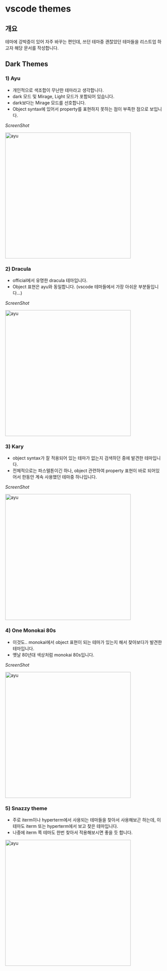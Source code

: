 # vscode themes

## 개요
테마에 강박증이 있어 자주 바꾸는 편인데, 쓰던 테마중 괜찮았던 테마들을 리스트업 하고자 해당 문서를 작성합니다.

## Dark Themes

### 1) Ayu
* 개인적으로 색조합이 무난한 테마라고 생각합니다.
* dark 모드 및 Mirage, Light 모드가 포함되어 있습니다.
* dark보다는 Mirage 모드를 선호합니다.
* Object syntax에 있어서 property를 표현하지 못하는 점이 부족한 점으로 보입니다.

*ScreenShot*

<img src="./theme-images/ayu.png" alt="ayu" width="400">

### 2) Dracula
* official에서 유명한 dracula 테마입니다.
* Object 표현은 ayu와 동일합니다. (vscode 테마들에서 가장 아쉬운 부분들입니다...)

*ScreenShot*

<img src="./theme-images/dracula.png" alt="ayu" width="400">

### 3) Kary
* object syntax가 잘 적용되어 있는 테마가 없는지 검색하던 중에 발견한 테마입니다.
* 전체적으로는 파스텔톤이긴 하나, object 관련하여 property 표현이 바로 되어있어서 한동안 계속 사용했던 테마중 하나입니다.

*ScreenShot*

<img src="./theme-images/kary.png" alt="ayu" width="400">

### 4) One Monokai 80s
* 이것도.. monokai에서 object 표현이 되는 테마가 있는지 해서 찾아보다가 발견한 테마입니다.
* 옛날 80년대 색상처럼 monokai 80s입니다.

*ScreenShot*

<img src="./theme-images/monokai80.png" alt="ayu" width="400">

### 5) Snazzy theme
* 주로 iterm이나 hyperterm에서 사용되는 테마들을 찾아서 사용해보곤 하는데, 이테마도 iterm 또는 hyperterm에서 보고 찾은 테마입니다.
* 나중에 iterm 쪽 테마도 한번 찾아서 적용해보시면 좋을 듯 합니다.

<img src="./theme-images/snazzy.png" alt="ayu" width="400">
